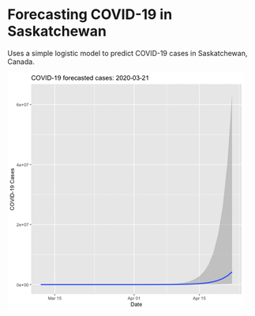 # Forecasting COVID-19 in Saskatchewan

Uses a simple logistic model to predict COVID-19 cases in Saskatchewan, Canada.

![Sask COVID-19 forecasted cases over time](forecast.gif)


